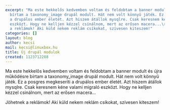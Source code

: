 ```yaml
---
excerpt: "Ma este hekkelős kedvemben voltam és feldobtam a banner modult és újra működésre
  bírtam a taxonomy_image drupál modult. Hát nem volt könnyű játék. Ez a posgres megkeseríti
  a drupálos ember életét. Azt hiszem átállok mysqlre. Csak keresnem kéne valami migraló
  eszközt. Hogy ne kelljen kézzel csinálnom, mert az erősen macera...\r\n\r\nJöhetnek
  a reklámok! Aki küld nekem reklám csíkokat, szívesen kiteszem!"
categories: []
layout: blog
author: kecsi
mail: kecsi@linuxbox.hu
title: Új drupál modulok
created: 1123712288
---
```

Ma este hekkelős kedvemben voltam és feldobtam a banner modult és újra működésre bírtam a taxonomy_image drupál modult. Hát nem volt könnyű játék. Ez a posgres megkeseríti a drupálos ember életét. Azt hiszem átállok mysqlre. Csak keresnem kéne valami migraló eszközt. Hogy ne kelljen kézzel csinálnom, mert az erősen macera...

Jöhetnek a reklámok! Aki küld nekem reklám csíkokat, szívesen kiteszem!
